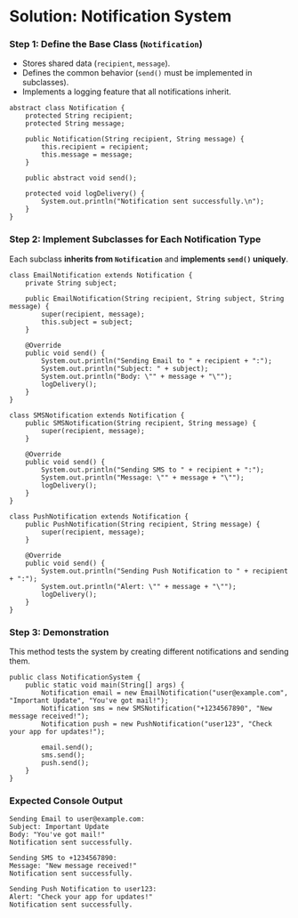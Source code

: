 # Solution: Notification System  

### **Step 1: Define the Base Class (`Notification`)**  
- Stores shared data (`recipient`, `message`).  
- Defines the common behavior (`send()` must be implemented in subclasses).  
- Implements a logging feature that all notifications inherit.
  
```
abstract class Notification {
    protected String recipient;
    protected String message;

    public Notification(String recipient, String message) {
        this.recipient = recipient;
        this.message = message;
    }

    public abstract void send();

    protected void logDelivery() {
        System.out.println("Notification sent successfully.\n");
    }
}
```


### **Step 2: Implement Subclasses for Each Notification Type**  
Each subclass **inherits from `Notification`** and **implements `send()` uniquely**.  

```
class EmailNotification extends Notification {
    private String subject;

    public EmailNotification(String recipient, String subject, String message) {
        super(recipient, message);
        this.subject = subject;
    }

    @Override
    public void send() {
        System.out.println("Sending Email to " + recipient + ":");
        System.out.println("Subject: " + subject);
        System.out.println("Body: \"" + message + "\"");
        logDelivery();
    }
}

class SMSNotification extends Notification {
    public SMSNotification(String recipient, String message) {
        super(recipient, message);
    }

    @Override
    public void send() {
        System.out.println("Sending SMS to " + recipient + ":");
        System.out.println("Message: \"" + message + "\"");
        logDelivery();
    }
}

class PushNotification extends Notification {
    public PushNotification(String recipient, String message) {
        super(recipient, message);
    }

    @Override
    public void send() {
        System.out.println("Sending Push Notification to " + recipient + ":");
        System.out.println("Alert: \"" + message + "\"");
        logDelivery();
    }
}
```

### **Step 3: Demonstration**
This method tests the system by creating different notifications and sending them.  

```
public class NotificationSystem {
    public static void main(String[] args) {
        Notification email = new EmailNotification("user@example.com", "Important Update", "You've got mail!");
        Notification sms = new SMSNotification("+1234567890", "New message received!");
        Notification push = new PushNotification("user123", "Check your app for updates!");

        email.send();
        sms.send();
        push.send();
    }
}
```

### **Expected Console Output**
```
Sending Email to user@example.com:  
Subject: Important Update  
Body: "You've got mail!"  
Notification sent successfully.

Sending SMS to +1234567890:  
Message: "New message received!"  
Notification sent successfully.

Sending Push Notification to user123:  
Alert: "Check your app for updates!"  
Notification sent successfully.
```

